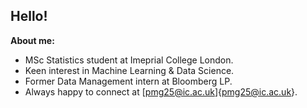 ## Hello!

**About me:**
- MSc Statistics student at Imeprial College London.
- Keen interest in Machine Learning & Data Science.
- Former Data Management intern at Bloomberg LP.
- Always happy to connect at [pmg25@ic.ac.uk]{pmg25@ic.ac.uk}.


<!--
**patgunn1/patgunn1** is a ✨ _special_ ✨ repository because its `README.md` (this file) appears on your GitHub profile.

Here are some ideas to get you started:

- 🔭 I’m currently working on ...
- 🌱 I’m currently learning ...
- 👯 I’m looking to collaborate on ...
- 🤔 I’m looking for help with ...
- 💬 Ask me about ...
- 📫 How to reach me: ...
- 😄 Pronouns: ...
- ⚡ Fun fact: ...
-->
